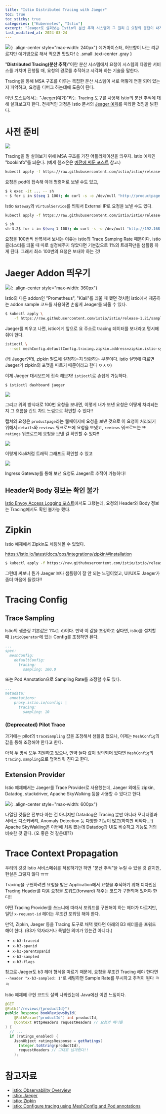 ```yaml
---
title: "Istio Distributed Tracing with Jaeger"
toc: true
toc_sticky: true
categories: ["Kubernetes", "Istio"]
excerpt: "Jeager로 살펴보는 Istio의 분산 추적 시스템과 그 원리 🦌 요청의 응답이 내게 돌아오기까지의 여정을 보여주는 길잡이."
last_modified_at: 2024-03-24
---
```


![](https://upload.wikimedia.org/wikipedia/en/a/ab/J%C3%A4germeister_logo.svg){: .align-center style="max-width: 240px"}
얘거마이스터, 허브향이 나는 리큐르지만 예거밤으로 해서 먹으면 맛있다!
{: .small .text-center .gray }

"**Distributed Tracing(분산 추적)**"이란 분산 시스템에서 요청이 시스템의 다양한 서비스를 거치며 진행될 때, 요청의 경로를 추적하고 시각화 하는 기술을 말한다.

Tracing을 통해 MSA 구조를 이루는 복잡한 분산 시스템이 서로 어떻게 연결 되어 있는지 파악하고, 요청을 디버그 하는데에 도움이 된다.

이번 포스트에서는 "Jaeger(예거)"라는 Tracing 도구를 사용해 Istio의 분산 추적에 대해 살펴보고자 한다. 전체적인 과정은 Istio 문서의 [Jeager 예제](https://istio.io/latest/docs/tasks/observability/distributed-tracing/jaeger/)를 따라한 것임을 밝힌다.

# 사전 준비

![](https://istio.io/latest/docs/examples/bookinfo/withistio.svg)

Tracing을 잘 살펴보기 위해 MSA 구조를 가진 어플리케이션을 띄우자. Istio 예제인 "bookinfo"를 띄운다. (예제 핸즈온은 [예전에 써둔 포스트](https://bluehorn07.github.io/2024/02/10/istio-book-info-demo/) 참고.)

```bash
kubectl apply -f https://raw.githubusercontent.com/istio/istio/release-1.20/samples/bookinfo/platform/kube/bookinfo.yaml
```

요청은 pod에 접속해 아래 명령어로 보낼 수도 있고,

```bash
$ k exec -it ... -- sh
~ $ for i in $(seq 1 100); do curl -s -o /dev/null "http://productpage.default.svc.cluster.local:9080/productpage"; done
```

Istio `Gateway`와 `VirtualService`를 띄워서 External IP로 요청을 보낼 수도 있다.

```bash
kubectl apply -f https://raw.githubusercontent.com/istio/istio/release-1.20/samples/bookinfo/networking/bookinfo-gateway.yaml
```

```bash
$ sh
sh-3.2$ for i in $(seq 1 100); do curl -s -o /dev/null "http://192.168.64.2/productpage"; done
```

요청을 100번씩 반복해서 보내는 이유는 istio의 Trace Samping Rate 때문이다. istio 클러스터를 띄울 때 따로 설정해주지 않았다면 기본값으로 1%의 트래픽만을 샘플링 하게 된다. 그래서 최소 100번의 요청은 보내야 하는 것!

# Jaeger Addon 띄우기

![](https://www.jaegertracing.io/img/jaeger-logo.png){: .align-center style="max-width: 360px"}

Istio의 다른 addon인 "Prometheus", "Kiali"를 띄울 때 했던 것처럼 istio에서 제공하는 addon sample 코드를 사용하면 손쉽게 Jeager를 띄울 수 있다.

```bash
$ kubectl apply \
    -f https://raw.githubusercontent.com/istio/istio/release-1.21/samples/addons/jaeger.yaml
```

Jaeger를 띄우고 나면, istio에게 앞으로 요 주소로 tracing 데이터를 보내라고 명시해줘야 한다.

```bash
istioctl \
  --set meshConfig.defaultConfig.tracing.zipkin.address=zipkin.istio-system.svc.cluster.local:9411 
```

(왜 Jaeger인데, zipkin 필드에 설정하는지 당황하는 부분이다. istio 설명에 따르면 Jaeger가 zipkin의 포맷을 따르기 때문이라고 한다 ㅇㅅㅇ)

이제 Jaeger 대시보드에 접속 해보자! `istioctl`로 손쉽게 가능하다.

```bash
$ istioctl dashboard jaeger
```

![](/images/development/istio/jaeger-trace-1.png)

그리고 위의 방식대로 100번 요청을 보내면, 이렇게 내가 보낸 요청은 어떻게 처리되는지 그 흐름을 간트 차트 느낌으로 확인할 수 있다!!

캡쳐의 요청은 `productpage`라는 웹페이지에 요청을 보낸 것으로 이 요청이 처리되기 위해서 `details`와 `reviews` 워크로드에 요청을 보냈고, `reviews` 워크로드는 또 `ratings` 워크로드에 요청을 보낸 걸 확인할 수 있다!!

![](/images/development/istio/jaeger-trace-2.png)

이렇게 Kiali처럼 트래픽 그래프도 확인할 수 있고

![](/images/development/istio/jaeger-trace-3.png)

Ingress Gateway를 통해 보낸 요청도 Jaeger로 추적이 가능하다!

## Header와 Body 정보는 확인 불가

[Istio Envoy Access Logging 포스트](https://bluehorn07.github.io/2024/03/16/istio-envoy-access-logging/)에서도 그랬는데, 요청의 Header와 Body 정보는 Tracing에서도 확인 불가능 했다.

# Zipkin

Istio 예제에서 Zipkin도 세팅해볼 수 있었다.

https://istio.io/latest/docs/ops/integrations/zipkin/#installation

```bash
$ kubectl apply -f https://raw.githubusercontent.com/istio/istio/release-1.21/samples/addons/extras/zipkin.yaml
```

그런데 써보니 뭔가 Jaeger 보다 샘플링이 잘 안 되는 느낌이었고, UI/UX도 Jaeger가 좀더 마음에 들었다!!

# Tracing Config

## Trace Sampling

Istio의 샘플링 기본값은 1%(`1.0`)이다. 만약 이 값을 조정하고 싶다면, istio를 설치할 때 `IstioOperator`에 있는 Config를 조정하면 된다.

```yaml
...
spec:
  meshConfig:
    defaultConfig:
      tracing:
        sampling: 100.0
```

또는 Pod Annotation으로 Sampling Rate를 조정할 수도 있다.

```yaml
...
metadata:
  annotations:
    proxy.istio.io/config: |
      tracing:
        sampling: 10
```

### (Deprecated) Pilot Trace

과거에는 pilot의 `traceSampling` 값을 조정해서 샘플링 했으나, 이제는 `MeshConfig`의 값을 통해 조정해야 한다고 한다.

아직 두 방식 모두 지원하고 있으나, 만약 둘다 값이 정의되어 있다면 `MeshConfig`의 `tracing.sampling`으로 덮어씌워 진다고 한다.

## Extension Provider

Istio 예제에서는 Jaeger를 Trace Provider로 사용했는데, Jaeger 외에도 zipkin, Datadog, stackdriver, Apache SkyWalking 등을 사용할 수 있다고 한다.

![](https://skywalking.apache.org/images/home/ui_ServiceMesh.png){: .align-center style="max-width: 600px"}

나열된 것들은 전부다 아는 건 아니지만 Datadog은 Tracing 뿐만 아니라 모니터링과 서비스 디스커버리, Anomaly Detection 등 다양한 기능이 많고(하지만 비싸다...!) Apache SkyWakling은 이번에 처음 봤는데 Datadog과 UI도 비슷하고 기능도 거의 비슷한 것 같다. (오 좋은 것 같은데??)

# Trace Context Propagation

우리의 갓갓 Istio 서비스메쉬를 적용하기만 하면 "분산 추적"을 누릴 수 있을 것 같지만, 현실은 그렇지 않다 ㅠㅠ

Tracing을 구현하려면 요청을 받은 Application에서 요청을 추적하기 위해 디자인된 Tracing Header를 다음 요청을 포워드(forward) 해주는 코드가 구현되어 있어야 한다!!

어떤 Tracing Provider를 쓰느냐에 따라서 포워드를 구현해야 하는 헤더가 다르지만, 일단 `x-request-id` 헤더는 무조건 포워딩 해야 한다.

만약, Zipkin, Jaeger 등을 Tracing 도구로 채택 했다면 아래의 B3 헤더들을 포워드 해야 한다. (B3가 약자라거나 특별한 의미가 있는건 아니다.)

- `x-b3-traceid`
- `x-b3-spanid`
- `x-b3-parentspanid`
- `x-b3-sampled`
- `x-b3-flags`

참고로 Jaeger도 b3 헤더 형식을 따르기 때문에, 요청을 무조건 Tracing 해야 한다면 `--header "x-b3-sampled: 1"`로 세팅하면 Sample Rate를 무시하고 추적이 된다 ㅋㅋ

Istio 예제에 구현 코드도 살짝 나와있는데 Java에선 이런 느낌이다.

```java
@GET
@Path("/reviews/{productId}")
public Response bookReviewsById(
    @PathParam("productId") int productId, 
    @Context HttpHeaders requestHeaders // 요청의 헤더를
) {
  // ...
  if (ratings_enabled) {
    JsonObject ratingsResponse = getRatings(
      Integer.toString(productId), 
      requestHeaders // 그대로 넘겨줬다!!
    );
```

# 참고자료

- [istio: Observability Overview](https://istio.io/latest/docs/tasks/observability/distributed-tracing/overview/)
- [istio: Jaeger](https://istio.io/latest/docs/tasks/observability/distributed-tracing/jaeger/)
- [istio: Zipkin](https://istio.io/latest/docs/ops/integrations/zipkin/)
- [istio: Configure tracing using MeshConfig and Pod annotations](https://istio.io/latest/docs/tasks/observability/distributed-tracing/mesh-and-proxy-config/#using-proxyistioioconfig-annotation-for-trace-settings)
